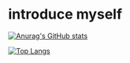 introduce myself
=================
   

[![Anurag's GitHub stats](https://github-readme-stats.vercel.app/api?username=cats0713&theme=dark&show_icons=true&icon_color)](https://github.com/anuraghazra/github-readme-stats)
   
[![Top Langs](https://github-readme-stats.vercel.app/api/top-langs/?username=cats0713&layout=compact&theme=dark)](https://github.com/anuraghazra/github-readme-stats)


